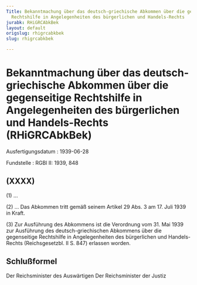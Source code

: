 ```yaml
---
Title: Bekanntmachung über das deutsch-griechische Abkommen über die gegenseitige
  Rechtshilfe in Angelegenheiten des bürgerlichen und Handels-Rechts
jurabk: RHiGRCAbkBek
layout: default
origslug: rhigrcabkbek
slug: rhigrcabkbek

---
```


# Bekanntmachung über das deutsch-griechische Abkommen über die gegenseitige Rechtshilfe in Angelegenheiten des bürgerlichen und Handels-Rechts (RHiGRCAbkBek)

Ausfertigungsdatum
:   1939-06-28

Fundstelle
:   RGBl II: 1939, 848



## (XXXX)

(1) ...

(2) ... Das Abkommen tritt gemäß seinem Artikel 29 Abs. 3 am 17. Juli 1939 in Kraft.

(3) Zur Ausführung des Abkommens ist die Verordnung vom 31. Mai 1939 zur Ausführung des deutsch-griechischen Abkommens über die gegenseitige Rechtshilfe in Angelegenheiten des bürgerlichen und Handels-Rechts (Reichsgesetzbl. II S. 847) erlassen worden.


## Schlußformel

Der Reichsminister des Auswärtigen
Der Reichsminister der Justiz


